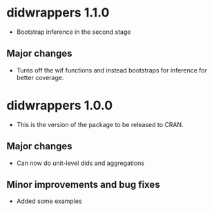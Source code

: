 # didwrappers 1.1.0

* Bootstrap inference in the second stage

## Major changes

* Turns off the wif functions and instead bootstraps for inference for better coverage.

# didwrappers 1.0.0

* This is the version of the package to be released to CRAN.

## Major changes

* Can now do unit-level dids and aggregations

## Minor improvements and bug fixes

* Added some examples

